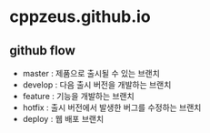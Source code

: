 # cppzeus.github.io
## github flow
- master : 제품으로 출시될 수 있는 브랜치
- develop : 다음 출시 버전을 개발하는 브랜치
- feature : 기능을 개발하는 브랜치
- hotfix : 출시 버전에서 발생한 버그를 수정하는 브랜치
- deploy : 웹 배포 브랜치
